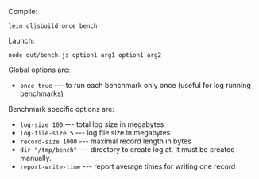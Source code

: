 Compile:

`lein cljsbuild once bench`

Launch:

`node out/bench.js option1 arg1 option1 arg2`

Global options are:

  * `once true` --- to run each benchmark only once (useful for log running
    benchmarks)


Benchmark specific options are:

  * `log-size 100` --- total log size in megabytes
  * `log-file-size 5` --- log file size in megabytes
  * `record-size 1000` --- maximal record length in bytes
  * `dir "/tmp/bench"` --- directory to create log at. It must be created
    manually.
  * `report-write-time` --- report average times for writing one record
